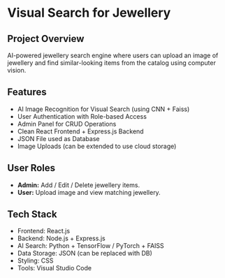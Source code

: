 # Visual Search for Jewellery 

##  Project Overview
AI-powered jewellery search engine where users can upload an image of jewellery and find similar-looking items from the catalog using computer vision.

## Features
- AI Image Recognition for Visual Search (using CNN + Faiss)
- User Authentication with Role-based Access
- Admin Panel for CRUD Operations
- Clean React Frontend + Express.js Backend
- JSON File used as Database
- Image Uploads (can be extended to use cloud storage)

##  User Roles
- **Admin:** Add / Edit / Delete jewellery items.
- **User:** Upload image and view matching jewellery.

##  Tech Stack
- Frontend: React.js
- Backend: Node.js + Express.js
- AI Search: Python + TensorFlow / PyTorch + FAISS
- Data Storage: JSON (can be replaced with DB)
- Styling: CSS
- Tools: Visual Studio Code


